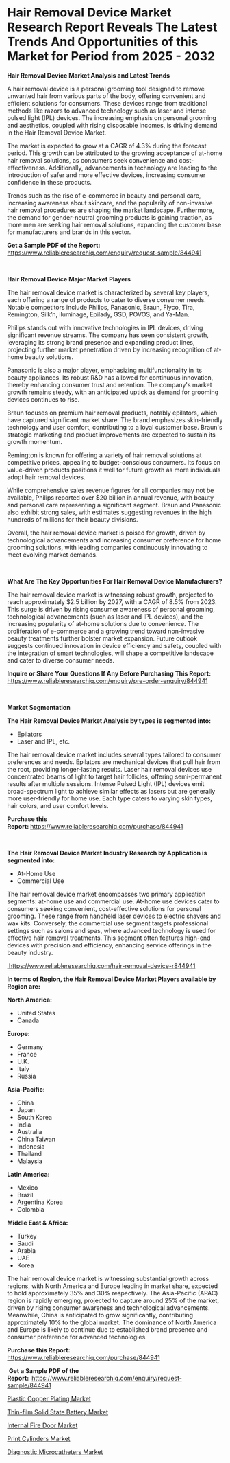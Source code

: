 <p><h1>Hair Removal Device Market Research Report Reveals The Latest Trends And Opportunities of this Market for Period from 2025 - 2032</h1></p><p><strong>Hair Removal Device Market Analysis and Latest Trends</strong></p>
<p><p>A hair removal device is a personal grooming tool designed to remove unwanted hair from various parts of the body, offering convenient and efficient solutions for consumers. These devices range from traditional methods like razors to advanced technology such as laser and intense pulsed light (IPL) devices. The increasing emphasis on personal grooming and aesthetics, coupled with rising disposable incomes, is driving demand in the Hair Removal Device Market.</p><p>The market is expected to grow at a CAGR of 4.3% during the forecast period. This growth can be attributed to the growing acceptance of at-home hair removal solutions, as consumers seek convenience and cost-effectiveness. Additionally, advancements in technology are leading to the introduction of safer and more effective devices, increasing consumer confidence in these products.</p><p>Trends such as the rise of e-commerce in beauty and personal care, increasing awareness about skincare, and the popularity of non-invasive hair removal procedures are shaping the market landscape. Furthermore, the demand for gender-neutral grooming products is gaining traction, as more men are seeking hair removal solutions, expanding the customer base for manufacturers and brands in this sector.</p></p>
<p><strong>Get a Sample PDF of the Report:&nbsp;</strong> <a href="https://www.reliableresearchiq.com/enquiry/request-sample/844941?utm_campaign=2243&utm_medium=2&utm_source=Github&utm_content=ia&utm_term=06022025&utm_id=hair-removal-device">https://www.reliableresearchiq.com/enquiry/request-sample/844941</a></p>
<p>&nbsp;</p>
<p><strong>Hair Removal Device Major Market Players</strong></p>
<p><p>The hair removal device market is characterized by several key players, each offering a range of products to cater to diverse consumer needs. Notable competitors include Philips, Panasonic, Braun, Flyco, Tira, Remington, Silk’n, iluminage, Epilady, GSD, POVOS, and Ya-Man. </p><p>Philips stands out with innovative technologies in IPL devices, driving significant revenue streams. The company has seen consistent growth, leveraging its strong brand presence and expanding product lines, projecting further market penetration driven by increasing recognition of at-home beauty solutions.</p><p>Panasonic is also a major player, emphasizing multifunctionality in its beauty appliances. Its robust R&D has allowed for continuous innovation, thereby enhancing consumer trust and retention. The company's market growth remains steady, with an anticipated uptick as demand for grooming devices continues to rise.</p><p>Braun focuses on premium hair removal products, notably epilators, which have captured significant market share. The brand emphasizes skin-friendly technology and user comfort, contributing to a loyal customer base. Braun's strategic marketing and product improvements are expected to sustain its growth momentum.</p><p>Remington is known for offering a variety of hair removal solutions at competitive prices, appealing to budget-conscious consumers. Its focus on value-driven products positions it well for future growth as more individuals adopt hair removal devices.</p><p>While comprehensive sales revenue figures for all companies may not be available, Philips reported over $20 billion in annual revenue, with beauty and personal care representing a significant segment. Braun and Panasonic also exhibit strong sales, with estimates suggesting revenues in the high hundreds of millions for their beauty divisions.</p><p>Overall, the hair removal device market is poised for growth, driven by technological advancements and increasing consumer preference for home grooming solutions, with leading companies continuously innovating to meet evolving market demands.</p></p>
<p>&nbsp;</p>
<p><strong>What Are The Key Opportunities For Hair Removal Device Manufacturers?</strong></p>
<p><p>The hair removal device market is witnessing robust growth, projected to reach approximately $2.5 billion by 2027, with a CAGR of 8.5% from 2023. This surge is driven by rising consumer awareness of personal grooming, technological advancements (such as laser and IPL devices), and the increasing popularity of at-home solutions due to convenience. The proliferation of e-commerce and a growing trend toward non-invasive beauty treatments further bolster market expansion. Future outlook suggests continued innovation in device efficiency and safety, coupled with the integration of smart technologies, will shape a competitive landscape and cater to diverse consumer needs.</p></p>
<p><strong>Inquire or Share Your Questions If Any Before Purchasing This Report:</strong> <a href="https://www.reliableresearchiq.com/enquiry/pre-order-enquiry/844941?utm_campaign=2243&utm_medium=2&utm_source=Github&utm_content=ia&utm_term=06022025&utm_id=hair-removal-device">https://www.reliableresearchiq.com/enquiry/pre-order-enquiry/844941</a></p>
<p>&nbsp;</p>
<p><strong>Market Segmentation</strong></p>
<p><strong>The Hair Removal Device Market Analysis by types is segmented into:</strong></p>
<p><ul><li>Epilators</li><li>Laser and IPL, etc.</li></ul></p>
<p><p>The hair removal device market includes several types tailored to consumer preferences and needs. Epilators are mechanical devices that pull hair from the root, providing longer-lasting results. Laser hair removal devices use concentrated beams of light to target hair follicles, offering semi-permanent results after multiple sessions. Intense Pulsed Light (IPL) devices emit broad-spectrum light to achieve similar effects as lasers but are generally more user-friendly for home use. Each type caters to varying skin types, hair colors, and user comfort levels.</p></p>
<p><strong>Purchase this Report:&nbsp;</strong><a href="https://www.reliableresearchiq.com/purchase/844941?utm_campaign=2243&utm_medium=2&utm_source=Github&utm_content=ia&utm_term=06022025&utm_id=hair-removal-device">https://www.reliableresearchiq.com/purchase/844941</a></p>
<p>&nbsp;</p>
<p><strong>The Hair Removal Device Market Industry Research by Application is segmented into:</strong></p>
<p><ul><li>At-Home Use</li><li>Commercial Use</li></ul></p>
<p><p>The hair removal device market encompasses two primary application segments: at-home use and commercial use. At-home use devices cater to consumers seeking convenient, cost-effective solutions for personal grooming. These range from handheld laser devices to electric shavers and wax kits. Conversely, the commercial use segment targets professional settings such as salons and spas, where advanced technology is used for effective hair removal treatments. This segment often features high-end devices with precision and efficiency, enhancing service offerings in the beauty industry.</p></p>
<p><a href="https://www.reliableresearchiq.com/hair-removal-device-r844941?utm_campaign=2243&utm_medium=2&utm_source=Github&utm_content=ia&utm_term=06022025&utm_id=hair-removal-device">&nbsp;https://www.reliableresearchiq.com/hair-removal-device-r844941</a></p>
<p><strong>In terms of Region, the Hair Removal Device Market Players available by Region are:</strong></p>
<p>
    <p> <strong> North America: </strong>
        <ul>
            <li>United States</li>
            <li>Canada</li>
        </ul>
        </p> 
    <p> <strong> Europe: </strong>
        <ul>
            <li>Germany</li>
            <li>France</li>
            <li>U.K.</li>
            <li>Italy</li>
            <li>Russia</li>
        </ul>
        </p> 
    <p> <strong> Asia-Pacific: </strong>
        <ul>
            <li>China</li>
            <li>Japan</li>
            <li>South Korea</li>
            <li>India</li>
            <li>Australia</li>
            <li>China Taiwan</li>
            <li>Indonesia</li>
            <li>Thailand</li>
            <li>Malaysia</li>
        </ul>
        </p> 
    <p> <strong> Latin America: </strong>
        <ul>
            <li>Mexico</li>
            <li>Brazil</li>
            <li>Argentina Korea</li>
            <li>Colombia</li>
        </ul>
        </p> 
    <p> <strong> Middle East & Africa: </strong>
        <ul>
            <li>Turkey</li>
            <li>Saudi</li>
            <li>Arabia</li>
            <li>UAE</li>
            <li>Korea</li>
        </ul>
    </p>
    </p>
<p><p>The hair removal device market is witnessing substantial growth across regions, with North America and Europe leading in market share, expected to hold approximately 35% and 30% respectively. The Asia-Pacific (APAC) region is rapidly emerging, projected to capture around 25% of the market, driven by rising consumer awareness and technological advancements. Meanwhile, China is anticipated to grow significantly, contributing approximately 10% to the global market. The dominance of North America and Europe is likely to continue due to established brand presence and consumer preference for advanced technologies.</p></p>
<p><strong>Purchase this Report: </strong><a href="https://www.reliableresearchiq.com/purchase/844941?utm_campaign=2243&utm_medium=2&utm_source=Github&utm_content=ia&utm_term=06022025&utm_id=hair-removal-device">https://www.reliableresearchiq.com/purchase/844941</a></p>
<p>&nbsp;<strong>Get a Sample PDF of the Report:&nbsp;&nbsp;</strong><a href="https://www.reliableresearchiq.com/enquiry/request-sample/844941?utm_campaign=2243&utm_medium=2&utm_source=Github&utm_content=ia&utm_term=06022025&utm_id=hair-removal-device">https://www.reliableresearchiq.com/enquiry/request-sample/844941</a></p>
<p><strong></strong></p>
<p><p><a href="https://www.linkedin.com/pulse/comprehensive-report-plastic-copper-plating-market-types-applications-ebrrf?utm_campaign=2243&utm_medium=2&utm_source=Github&utm_content=ia&utm_term=06022025&utm_id=hair-removal-device">Plastic Copper Plating Market</a></p><p><a href="https://www.linkedin.com/pulse/thin-film-solid-state-battery-market-size-current-development-tnaje?utm_campaign=2243&utm_medium=2&utm_source=Github&utm_content=ia&utm_term=06022025&utm_id=hair-removal-device">Thin-film Solid State Battery Market</a></p><p><a href="https://www.linkedin.com/pulse/market-demand-revenue-internal-fire-door-127-cagr-from-zy0xe?utm_campaign=2243&utm_medium=2&utm_source=Github&utm_content=ia&utm_term=06022025&utm_id=hair-removal-device">Internal Fire Door Market</a></p><p><a href="https://www.linkedin.com/pulse/print-cylinders-market-size-demand-supply-situation-share-2b9ie?utm_campaign=2243&utm_medium=2&utm_source=Github&utm_content=ia&utm_term=06022025&utm_id=hair-removal-device">Print Cylinders Market</a></p><p><a href="https://www.linkedin.com/pulse/essential-overview-diagnostic-microcatheters-market-projected-7cjpf?utm_campaign=2243&utm_medium=2&utm_source=Github&utm_content=ia&utm_term=06022025&utm_id=hair-removal-device">Diagnostic Microcatheters Market</a></p></p>